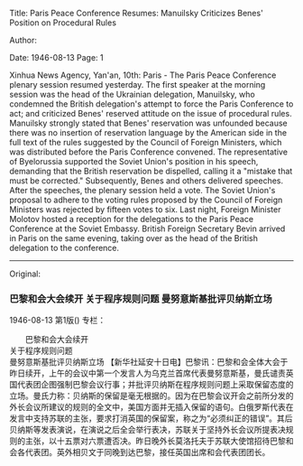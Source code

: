 Title: Paris Peace Conference Resumes: Manuilsky Criticizes Benes' Position on Procedural Rules

Author:

Date: 1946-08-13
Page: 1

Xinhua News Agency, Yan'an, 10th: Paris - The Paris Peace Conference plenary session resumed yesterday. The first speaker at the morning session was the head of the Ukrainian delegation, Manuilsky, who condemned the British delegation's attempt to force the Paris Conference to act; and criticized Benes' reserved attitude on the issue of procedural rules. Manuilsky strongly stated that Benes' reservation was unfounded because there was no insertion of reservation language by the American side in the full text of the rules suggested by the Council of Foreign Ministers, which was distributed before the Paris Conference convened. The representative of Byelorussia supported the Soviet Union's position in his speech, demanding that the British reservation be dispelled, calling it a "mistake that must be corrected." Subsequently, Benes and others delivered speeches. After the speeches, the plenary session held a vote. The Soviet Union's proposal to adhere to the voting rules proposed by the Council of Foreign Ministers was rejected by fifteen votes to six. Last night, Foreign Minister Molotov hosted a reception for the delegations to the Paris Peace Conference at the Soviet Embassy. British Foreign Secretary Bevin arrived in Paris on the same evening, taking over as the head of the British delegation to the conference.



<hr /> 

Original: 


### 巴黎和会大会续开  关于程序规则问题  曼努意斯基批评贝纳斯立场

1946-08-13
第1版()
专栏：

　　巴黎和会大会续开  
    关于程序规则问题            
    曼努意斯基批评贝纳斯立场
    【新华社延安十日电】巴黎讯：巴黎和会全体大会于昨日续开，上午的会议中第一个发言人为乌克兰首席代表曼努意斯基，曼氏谴责英国代表团企图强制巴黎会议行事；并批评贝纳斯在程序规则问题上采取保留态度的立场。曼氏力称：贝纳斯的保留是毫无根据的。因为在巴黎会议开会之前所分发的外长会议所建议的规则的全文中，美国方面并无插入保留的语句。白俄罗斯代表在发言中支持苏联的主张，要求打消英国的保留案，称之为“必须纠正的错误”。其后贝纳斯等发表演说，在演说之后全会举行表决，苏联关于坚持外长会议所提表决规则的主张，以十五票对六票遭否决。昨日晚外长莫洛托夫于苏联大使馆招待巴黎和会各代表团。英外相贝文于同晚到达巴黎，接任英国出席和会代表团团长。

